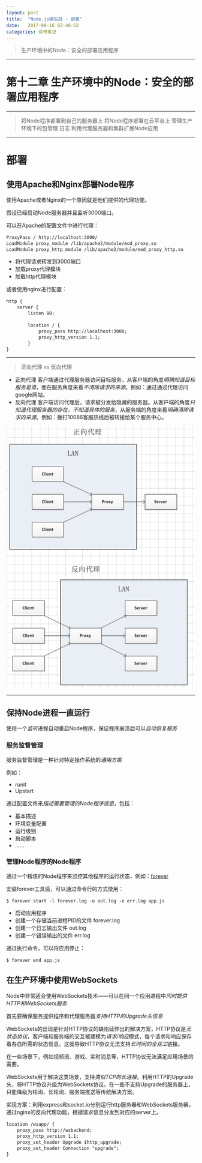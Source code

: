 ```yaml
---
layout: post
title:  "Node.js硬实战 - 部署"
date:   2017-09-16 02:46:52
categories: 读书笔记
---
```


> 生产环境中的Node：安全的部署应用程序

- - - - -
# 第十二章 生产环境中的Node：安全的部署应用程序
- - - - -
> 将Node程序部署到自己的服务器上
> 将Node程序部署在云平台上
> 管理生产环境下的包管理
> 日志
> 利用代理服务器和集群扩展Node应用

- - - - -

# 部署

## 使用Apache和Nginx部署Node程序

使用Apache或者Nginx的一个原因就是他们提供的代理功能。

假设已经启动Node服务器并且监听3000端口。

可以在Apache的配置文件中进行代理：

```
ProxyPass / http://localhost:3000/
LoadModule proxy_module /lib/apache2/module/mod_proxy.so
LoadModule proxy_http_module /lib/apache2/module/mod_proxy_http.so
```

- 将代理请求转发到3000端口
- 加载proxy代理模块
- 加载http代理模块

或者使用nginx进行配置：

```
http {
    server {
        listen 80;
        
        location / {
            proxy_pass http://localhost:3000;
            proxy_http_version 1.1;
        }
}
```

- - - - -
> 正向代理 vs 反向代理

- 正向代理 客户端通过代理服务器访问目标服务，从客户端的角度*明确知道目标服务是谁*，而在服务角度来看*不清除请求的来源*。例如：通过通过代理访问google网站。
- 反向代理 客户端访问代理后，请求被分发给隐藏的服务器。从客户端的角度*只知道代理服务器的存在，不知道具体的服务*，从服务端的角度来看*明确清除请求的来源*。例如：拨打10086客服热线后被转接给某个服务中心。


![](/images/2017-09-24-00-20-09.jpg)

- - - - -

## 保持Node进程一直运行

使用一个*监听*进程自动重启Node程序，保证程序崩溃后可以*自动恢复服务*

### 服务监督管理

服务监督管理是一种针对特定操作系统的*通用方案*

例如：

- runit
- Upstart

通过配置文件来*描述需要管理的Node程序信息*，包括：
- 基本描述
- 环境变量配置
- 运行级别
- 启动脚本
- ……


### 管理Node程序的Node程序

通过一个精炼的Node程序来监控其他程序的运行状态，例如：[forever](https://github.com/foreverjs/forever)

安装forever工具后，可以通过命令行的方式使用：

```shell
$ forever start -l forever.log -o out.log -e err.log app.js
```

- 启动应用程序
- 创建一个存储当前进程PID的文件 forever.log
- 创建一个日志输出文件 out.log
- 创建一个错误输出的文件 err.log

通过执行命令，可以将应用停止：

```shell
$ forever end app.js
```

## 在生产环境中使用WebSockets

Node中非常适合使用WebSockets技术——可以在同一个应用进程中*同时提供HTTP和WebSockets服务*

首先要确保服务提供程序和代理服务器*支持HTTP的Upgrade头信息*

WebSockets的出现是针对HTTP协议的缺陷延伸出的解决方案，HTTP协议是*无状态协议*，客户端和服务端的交互被建模为*请求/响应*模式，每个请求和响应保存着各自所需的状态信息。这就导致HTTP协议无法支持*长时间的全双工*链接。

在一些场景下，例如视频流、游戏、实时消息等，HTTP协议无法满足应用场景的需要。

WebSockets用于解决这类场景，支持*类似TCP的长连接*。利用HTTP的Upgrade头，将HTTP协议升级为WebSockets协议。在一些不支持Upgrade的服务器上，只能降级为轮询、长轮询、服务端推送等传统解决方案。

实现方案：利用express和socket.io分别运行http服务器和WebSockets服务器，通过nginx的反向代理功能，根据请求信息分发到对应的server上。

```
location /wsapp/ {
    proxy_pass http://wsbackend;
    proxy_http_version 1.1;
    proxy_set_header Upgrade $http_upgrade;
    proxy_set_header Connection "upgrade";
}
```

